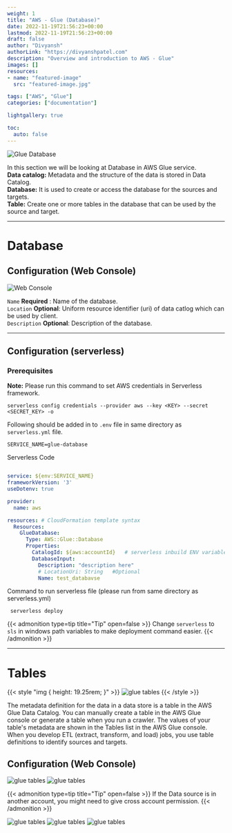 ```yaml
---
weight: 1
title: "AWS - Glue (Database)"       
date: 2022-11-19T21:56:23+00:00
lastmod: 2022-11-19T21:56:23+00:00
draft: false                
author: "Divyansh"
authorLink: "https://divyanshpatel.com"
description: "Overview and introduction to AWS - Glue"                  
images: []
resources:
- name: "featured-image"
  src: "featured-image.jpg"

tags: ["AWS", "Glue"]    
categories: ["documentation"]              

lightgallery: true

toc:
  auto: false
---
```


<!--more-->

![Glue Database](glue_architecture.png)

In this section we will be looking at Database in AWS Glue service. \
**Data catalog:** Metadata and the structure of the data is stored in Data Catalog. \
**Database:** It is used to create or access the database for the sources and targets. \
**Table:** Create one or more tables in the database that can be used by the source and target.

---

# Database
## Configuration (Web Console)

![Web Console](config.png)

`Name` **Required** : Name of the database. \
`Location` **Optional**:  Uniform resource identifier (uri) of data catlog which can be used by client. \
`Description` **Optional**: Description of the database.

---

## Configuration (serverless)

### Prerequisites
**Note:** Please run this command to set AWS credentials in Serverless framework.
```
serverless config credentials --provider aws --key <KEY> --secret <SECRET_KEY> -o
```
Following should be added in to `.env` file in same directory as `serverless.yml` file.
``` 
SERVICE_NAME=glue-database
```
Serverless Code 
``` yaml

service: ${env:SERVICE_NAME}
frameworkVersion: '3'
useDotenv: true

provider:
  name: aws

resources: # CloudFormation template syntax
  Resources:
    GlueDatabase:
      Type: AWS::Glue::Database
      Properties: 
        CatalogId: ${aws:accountId}   # serverless inbuild ENV variable
        DatabaseInput: 
          Description: "description here"
          # LocationUri: String   #Optional
          Name: test_databavse
```
Command to run serverless file (please run from same directory as serverless.yml)
```
 serverless deploy
 ```

{{< admonition type=tip title="Tip" open=false >}}
Change `serverless` to `sls` in windows path variables to make deployment command easier.
{{< /admonition >}}

---

# Tables

{{< style "img { height: 19.25rem; }" >}} ![glue tables](table.jpg) {{< /style >}} 

The metadata definition for the data in a data store is a table in the AWS Glue Data Catalog. You can manually create a table in the AWS Glue console or generate a table when you run a crawler. The values of your table's metadata are shown in the Tables list in the AWS Glue console. When you develop ETL (extract, transform, and load) jobs, you use table definitions to identify sources and targets.

## Configuration (Web Console)

![glue tables](web-consol/1.png)
![glue tables](web-consol/2.png)

{{< admonition type=tip title="Tip" open=false >}}
If the Data source is in another account, you might need to give cross account permission.
{{< /admonition >}}

![glue tables](web-consol/3.png)
![glue tables](web-consol/4.png)
![glue tables](web-consol/5.png)

